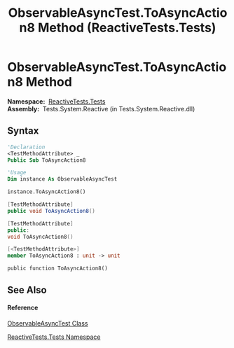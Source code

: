 ﻿---
title: ObservableAsyncTest.ToAsyncAction8 Method  (ReactiveTests.Tests)
TOCTitle: ToAsyncAction8 Method
ms:assetid: M:ReactiveTests.Tests.ObservableAsyncTest.ToAsyncAction8
ms:mtpsurl: https://msdn.microsoft.com/en-us/library/reactivetests.tests.observableasynctest.toasyncaction8(v=VS.103)
ms:contentKeyID: 36619726
ms.date: 06/28/2011
mtps_version: v=VS.103
f1_keywords:
- ReactiveTests.Tests.ObservableAsyncTest.ToAsyncAction8
dev_langs:
- CSharp
- JScript
- VB
- FSharp
- c++
---

# ObservableAsyncTest.ToAsyncAction8 Method

**Namespace:**  [ReactiveTests.Tests](hh289046\(v=vs.103\).md)  
**Assembly:**  Tests.System.Reactive (in Tests.System.Reactive.dll)

## Syntax

``` vb
'Declaration
<TestMethodAttribute> _
Public Sub ToAsyncAction8
```

``` vb
'Usage
Dim instance As ObservableAsyncTest

instance.ToAsyncAction8()
```

``` csharp
[TestMethodAttribute]
public void ToAsyncAction8()
```

``` c++
[TestMethodAttribute]
public:
void ToAsyncAction8()
```

``` fsharp
[<TestMethodAttribute>]
member ToAsyncAction8 : unit -> unit 
```

``` jscript
public function ToAsyncAction8()
```

## See Also

#### Reference

[ObservableAsyncTest Class](hh314747\(v=vs.103\).md)

[ReactiveTests.Tests Namespace](hh289046\(v=vs.103\).md)

